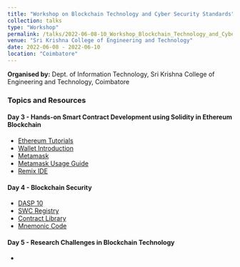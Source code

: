 ```yaml
---
title: "Workshop on Blockchain Technology and Cyber Security Standards"
collection: talks
type: "Workshop"
permalink: /talks/2022-06-08-10_Workshop_Blockchain_Technology_and_Cyber_Security_Standards
venue: "Sri Krishna College of Engineering and Technology"
date: 2022-06-08 - 2022-06-10
location: "Coimbatore"
---
```


**Organised by:** Dept. of Information Technology, Sri Krishna College of Engineering and Technology, Coimbatore <br/>

### Topics and Resources 

#### Day 3 - Hands-on Smart Contract Development using Solidity in Ethereum Blockchain <br/>
  - [Ethereum Tutorials](https://namchain-open-initiative-research-lab.github.io/Blockchain-Tutorials/Ethereum/) 
  - [Wallet Introduction](https://namchain.blogspot.com/p/crypto-wallets.html)
  - [Metamask](https://metamask.io/)
  - [Metamask Usage Guide](https://namchain.blogspot.com/p/metamask.html)
  - [Remix IDE](https://remix.ethereum.org/)
  
#### Day 4 - Blockchain Security
  - [DASP 10](https://dasp.co/)
  - [SWC Registry](https://swcregistry.io/)
  - [Contract Library](https://library.dedaub.com/)
  - [Mnemonic Code](https://namchain-open-initiative-research-lab.github.io/Mnemonic-Generator-for-Indian-Classical-Languages/bip39-standalone-tamil-scripts.html)

#### Day 5 - Research Challenges in Blockchain Technology 
  - 







